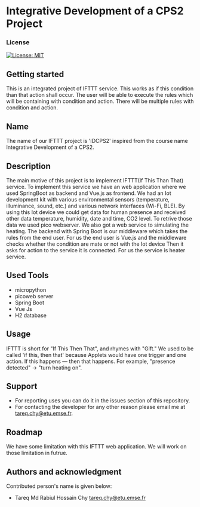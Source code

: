 # Integrative Development of a CPS2 Project

### License
[![License: MIT](https://img.shields.io/badge/License-MIT-yellow.svg)](https://opensource.org/licenses/MIT)

## Getting started
This is an integrated project of IFTTT service. This works as if this condition than that action shall occur. The user will be able to execute the rules which will be containing with condition and action. There will be multiple rules with condition and action.  

## Name
The name of our IFTTT project is 'IDCPS2' inspired from the course name Integrative Development of a CPS2.

## Description
The main motive of this project is to implement IFTTT(If This Than That) service. To implement this service we have an web application where we used SpringBoot as backend and Vue.js as frontend. We had an Iot development kit with various environmental sensors (temperature, illuminance, sound, etc.) and various network interfaces (Wi-Fi, BLE). By using this Iot device we could get data for human presence and received other data temperature, humidity, date and time, CO2 level. To retrive those data we used pico webserver. We also got a web service to simulating the heating. The backend with Spring Boot is our middleware which takes the rules from the end user. For us the end user is Vue.js and the middleware checks whether the condition are mate or not with the Iot device Then it asks for action to the service it is connected. For us the service is heater service.


## Used Tools
- micropython
- picoweb server
- Spring Boot
- Vue Js
- H2 database

## Usage
IFTTT is short for "If This Then That", and rhymes with "Gift." We used to be called 'if this, then that' because Applets would have one trigger and one action. If this happens — then that happens. For example, "presence detected" → "turn heating on".

## Support
- For reporting uses you can do it in the issues section of this repository.
- For contacting the developer for any other reason please email me at tareq.chy@etu.emse.fr.

## Roadmap
We have some limitation with this IFTTT web application. We  will work on those limitation in futrue. 

## Authors and acknowledgment
Contributed person's name is given below:
- Tareq Md Rabiul Hossain Chy <tareq.chy@etu.emse.fr>






